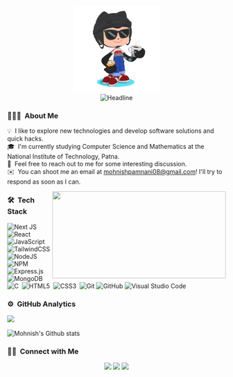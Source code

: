 

<!--
**Mohnish27-dev/Mohnish27-dev** is a ✨ _special_ ✨ repository because its `README.md` (this file) appears on your GitHub profile.

Here are some ideas to get you started:

- 🔭 I’m currently working on ...
- 🌱 I’m currently learning ...
- 👯 I’m looking to collaborate on ...
- 🤔 I’m looking for help with ...
- 💬 Ask me about ...
- 📫 How to reach me: ...
- 😄 Pronouns: ...
- ⚡ Fun fact: ...
-->

<!--<img src="https://capsule-render.vercel.app/api?type=waving&color=gradient&customColorList=10,1,2&height=250&section=header&text=Hey%20Everyone&animation=scaleIn&fontColor=F0EAD6&fontSize=70&fontAlignY=40&stroke=181818&strokeWidth=2" />-->

<div align=center>
        <img src="https://raw.githubusercontent.com/AhmedFathyDev/AhmedFathyDev/main/GitHub.png" alt="GitHub Octocat Drinking a Cup of Coffee" height="200">
    </div>

<div align=center>
        <img src="https://readme-typing-svg.herokuapp.com?color=%236FDA44&size=32&center=true&vCenter=true&width=600&height=50&lines=Hi+there+I'm+Mohnish+%F0%9F%91%8B;Computer+Science+Student;Web+Developer;Problem+Solver" alt="Headline" />
    </div>


### 👨🏻‍💻 &nbsp;About Me

💡 &nbsp;I like to explore new technologies and develop software solutions and quick hacks.\
🎓 &nbsp;I'm currently studying Computer Science and Mathematics at the National Institute of Technology, Patna.\
💬 &nbsp;Feel free to reach out to me for some interesting discussion.\
✉️ &nbsp;You can shoot me an email at mohnishpamnani08@gmail.com! I'll try to respond as soon as I can.

<img height="200" width="400" align="right" src="https://media1.giphy.com/media/v1.Y2lkPTc5MGI3NjExaTFjN3J3YjdueDdkZm95MHZpMDN1eXZkZ3ZuMHBka2U3dGhmbzV4diZlcD12MV9pbnRlcm5hbF9naWZfYnlfaWQmY3Q9Zw/bGgsc5mWoryfgKBx1u/giphy.gif"/>

  ### 🛠 &nbsp;Tech Stack
![Next JS](https://img.shields.io/badge/Next-black?style=for-the-badge&logo=next.js&logoColor=white)
![React](https://img.shields.io/badge/react-%2320232a.svg?style=for-the-badge&logo=react&logoColor=%2361DAFB)
![JavaScript](https://img.shields.io/badge/javascript-%23323330.svg?style=for-the-badge&logo=javascript&logoColor=%23F7DF1E)&nbsp;
![TailwindCSS](https://img.shields.io/badge/tailwindcss-%2338B2AC.svg?style=for-the-badge&logo=tailwind-css&logoColor=white)
![NodeJS](https://img.shields.io/badge/node.js-6DA55F?style=for-the-badge&logo=node.js&logoColor=white)
![NPM](https://img.shields.io/badge/NPM-%23CB3837.svg?style=for-the-badge&logo=npm&logoColor=white)
![Express.js](https://img.shields.io/badge/express.js-%23404d59.svg?style=for-the-badge&logo=express&logoColor=%2361DAFB)
![MongoDB](https://img.shields.io/badge/MongoDB-%234ea94b.svg?style=for-the-badge&logo=mongodb&logoColor=white)
![C](https://img.shields.io/badge/c-%2300599C.svg?style=for-the-badge&logo=c&logoColor=white)&nbsp;
![HTML5](https://img.shields.io/badge/html5-%23E34F26.svg?style=for-the-badge&logo=html5&logoColor=white)&nbsp;
![CSS3](https://img.shields.io/badge/css3-%231572B6.svg?style=for-the-badge&logo=css3&logoColor=white)&nbsp;
![Git](https://img.shields.io/badge/git-%23F05033.svg?style=for-the-badge&logo=git&logoColor=white)
![GitHub](https://img.shields.io/badge/github-%23121011.svg?style=for-the-badge&logo=github&logoColor=white)
![Visual Studio Code](https://img.shields.io/badge/Visual%20Studio%20Code-0078d7.svg?style=for-the-badge&logo=visual-studio-code&logoColor=white)


### ⚙️ &nbsp;GitHub Analytics

<p align="left">
<a href="https://github.com/Mohnish27-dev>
  <img height="180em" src="https://github-readme-stats-eight-theta.vercel.app/api?username=Mohnish27-dev&show_icons=true&theme=algolia&include_all_commits=true&count_private=true"/>
  <img height="180em" src="https://github-readme-stats-eight-theta.vercel.app/api/top-langs/?username=Mohnish27-dev&layout=compact&langs_count=8&theme=algolia"/>
</a>

![Mohnish's Github stats](https://github-readme-stats.vercel.app/api?username=Mohnish27-dev&show_icons=true&title_color=ffc857&icon_color=8ac926&text_color=daf7dc&bg_color=151515&hide=issues&count_private=true&include_all_commits=true)

</p>

### 🤝🏻 &nbsp;Connect with Me

<p align="center">
<a href="https://www.linkedin.com/in/mohnish-pamnani-595a81284/"><img src="https://img.shields.io/badge/-Mohnish%20Pamnani-0077B5?style=flat&logo=Linkedin&logoColor=white"/></a>
<a href="mailto:mohnishpamnani08@gmail.com"><img src="https://img.shields.io/badge/-mohnishpamnani08@gmail.com-D14836?style=flat&logo=Gmail&logoColor=white"/></a>
<a href="https://x.com/THEMoh2708"><img src="https://img.shields.io/badge/-Mohnish-000000?style=flat&logo=X&logoColor=white"/></a>
</p>






